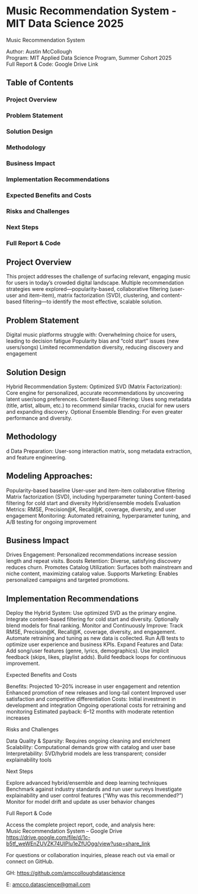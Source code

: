 # Music Recommendation System  - MIT Data Science 2025
Music Recommendation System

Author: Austin McCollough  
Program: MIT Applied Data Science Program, Summer Cohort 2025  
Full Report & Code: Google Drive Link

## Table of Contents

### Project Overview
### Problem Statement
### Solution Design
### Methodology
### Business Impact
### Implementation Recommendations
### Expected Benefits and Costs
### Risks and Challenges
### Next Steps
### Full Report & Code

## Project Overview

This project addresses the challenge of surfacing relevant, engaging music for users in today’s crowded digital landscape. Multiple recommendation strategies were explored—popularity-based, collaborative filtering (user-user and item-item), matrix factorization (SVD), clustering, and content-based filtering—to identify the most effective, scalable solution.

## Problem Statement

Digital music platforms struggle with:
Overwhelming choice for users, leading to decision fatigue
Popularity bias and “cold start” issues (new users/songs)
Limited recommendation diversity, reducing discovery and engagement

## Solution Design

Hybrid Recommendation System:
Optimized SVD (Matrix Factorization): Core engine for personalized, accurate recommendations by uncovering latent user/song preferences.
Content-Based Filtering: Uses song metadata (title, artist, album, etc.) to recommend similar tracks, crucial for new users and expanding discovery.
Optional Ensemble Blending: For even greater performance and diversity.

## Methodology

d Data Preparation: User-song interaction matrix, song metadata extraction, and feature engineering.
## Modeling Approaches:
  Popularity-based baseline
  User-user and item-item collaborative filtering
  Matrix factorization (SVD), including hyperparameter tuning
  Content-based filtering for cold start and diversity
  Hybrid/ensemble models
Evaluation Metrics: RMSE, Precision@K, Recall@K, coverage, diversity, and user engagement
Monitoring: Automated retraining, hyperparameter tuning, and A/B testing for ongoing improvement

## Business Impact

Drives Engagement: Personalized recommendations increase session length and repeat visits.
Boosts Retention: Diverse, satisfying discovery reduces churn.
Promotes Catalog Utilization: Surfaces both mainstream and niche content, maximizing catalog value.
Supports Marketing: Enables personalized campaigns and targeted promotions.

## Implementation Recommendations

Deploy the Hybrid System:
   Use optimized SVD as the primary engine.
   Integrate content-based filtering for cold start and diversity.
   Optionally blend models for final ranking.
Monitor and Continuously Improve:
   Track RMSE, Precision@K, Recall@K, coverage, diversity, and engagement.
   Automate retraining and tuning as new data is collected.
   Run A/B tests to optimize user experience and business KPIs.
Expand Features and Data:
   Add song/user features (genre, lyrics, demographics).
   Use implicit feedback (skips, likes, playlist adds).
   Build feedback loops for continuous improvement.

Expected Benefits and Costs

Benefits:
  Projected 10–20% increase in user engagement and retention
  Enhanced promotion of new releases and long-tail content
  Improved user satisfaction and competitive differentiation
Costs:
  Initial investment in development and integration
  Ongoing operational costs for retraining and monitoring
  Estimated payback: 6–12 months with moderate retention increases

Risks and Challenges

Data Quality & Sparsity: Requires ongoing cleaning and enrichment
Scalability: Computational demands grow with catalog and user base
Interpretability: SVD/hybrid models are less transparent; consider explainability tools

Next Steps

Explore advanced hybrid/ensemble and deep learning techniques
Benchmark against industry standards and run user surveys
Investigate explainability and user control features (“Why was this recommended?”)
Monitor for model drift and update as user behavior changes

Full Report & Code

Access the complete project report, code, and analysis here:  
Music Recommendation System – Google Drive
https://drive.google.com/file/d/1c-b5tf_weWEnZUVZK74UIPlu1eZfUOgg/view?usp=share_link

For questions or collaboration inquiries, please reach out via email or connect on GitHub.

GH: https://github.com/amccolloughdatascience

E: amcco.datascience@gmail.com
